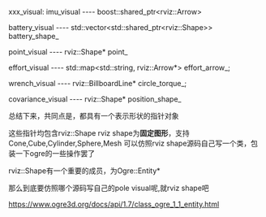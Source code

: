 xxx_visual:
imu_visual ---- boost::shared_ptr\<rviz::Arrow>

battery_visual ---- std::vector\<std::shared_ptr\<rviz::Shape>> battery_shape_

point_visual ---- rviz::Shape* point_

effort_visual ---- std::map\<std::string, rviz::Arrow*> effort_arrow_;

wrench_visual ---- rviz::BillboardLine* circle_torque_;

covariance_visual ---- rviz::Shape* position_shape_

总结下来，共同点是，都具有一个表示形状的指针对象

这些指针均包含rviz::Shape
rviz shape为**固定图形**，支持Cone,Cube,Cylinder,Sphere,Mesh
可以仿照rviz shape源码自己写一个类，包装一下ogre的一些操作罢了

rviz::Shape有一个重要的成员，为Ogre::Entity*

那么到底要仿照哪个源码写自己的pole visual呢,就rviz shape吧

https://www.ogre3d.org/docs/api/1.7/class_ogre_1_1_entity.html